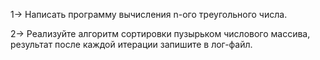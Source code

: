 1-> Написать программу вычисления n-ого треугольного числа.

2-> Реализуйте алгоритм сортировки пузырьком числового массива, результат после каждой итерации запишите в лог-файл.
